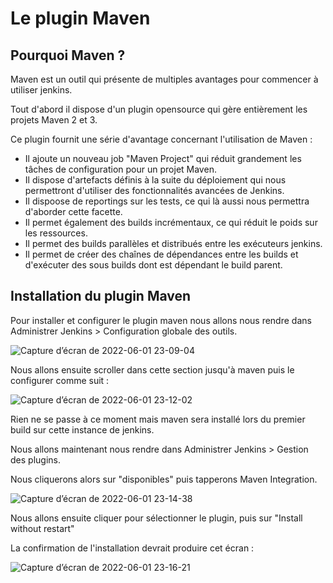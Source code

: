 # Le plugin Maven

## Pourquoi Maven ? 

Maven est un outil qui présente de multiples avantages pour commencer à utiliser jenkins. 

Tout d'abord il dispose d'un plugin opensource qui gère entièrement les projets Maven 2 et 3. 

Ce plugin fournit une série d'avantage concernant l'utilisation de Maven : 

* Il ajoute un nouveau job "Maven Project" qui réduit grandement les tâches de configuration pour un projet Maven.
* Il dispose d'artefacts définis à la suite du déploiement qui nous permettront d'utiliser des fonctionnalités avancées de Jenkins.
* Il dispoose de reportings sur les tests, ce qui là aussi nous permettra d'aborder cette facette. 
* Il permet également des builds incrémentaux, ce qui réduit le poids sur les ressources. 
* Il permet des builds parallèles et distribués entre les exécuteurs jenkins.  
* Il permet de créer des chaînes de dépendances entre les builds et d'exécuter des sous builds dont est dépendant le build parent. 

## Installation du plugin Maven 

Pour installer et configurer le plugin maven nous allons nous rendre dans Administrer Jenkins > Configuration globale des outils. 

![Capture d’écran de 2022-06-01 23-09-04](https://user-images.githubusercontent.com/98811386/171502329-36357386-62d0-482c-a824-575cf43118f2.png)

Nous allons ensuite scroller dans cette section jusqu'à maven puis le configurer comme suit : 

![Capture d’écran de 2022-06-01 23-12-02](https://user-images.githubusercontent.com/98811386/171502781-ce8da568-377b-45a4-aa8d-333a877a5481.png)

Rien ne se passe à ce moment mais maven sera installé lors du premier build sur cette instance de jenkins. 

Nous allons maintenant nous rendre dans Administrer Jenkins > Gestion des plugins. 

Nous cliquerons alors sur "disponibles" puis tapperons Maven Integration. 

![Capture d’écran de 2022-06-01 23-14-38](https://user-images.githubusercontent.com/98811386/171503151-11c9de64-c425-40d5-8937-ec083a05d492.png)

Nous allons ensuite cliquer pour sélectionner le plugin, puis sur "Install without restart"

La confirmation de l'installation devrait produire cet écran :

![Capture d’écran de 2022-06-01 23-16-21](https://user-images.githubusercontent.com/98811386/171503433-8dd37b8d-f51c-45a4-8f98-a384189ac030.png)


